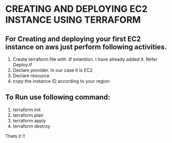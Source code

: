 # CREATING AND DEPLOYING EC2 INSTANCE USING TERRAFORM

## For Creating and deploying your first EC2 instance on aws just perform following activities.

1. Create terraform file with .tf extention. I have already added it. Refer Deploy.tf
2. Declare provider. In our case it is EC2
3. Declare resource
4. copy the instance ID according to your region

## To Run use following command:

1. terraform init
2. terraform plan
3. terraform apply
4. terraform destroy    

Thats it !!